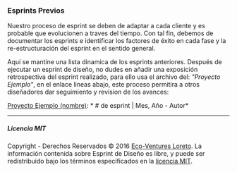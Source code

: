 ### Esprints Previos

Nuestro proceso de esprint se deben de adaptar a cada cliente y es probable que evolucionen a traves del tiempo. Con tal fin, debemos de documentar los esprints e identificar los factores de éxito en cada fase y la re-estructuración del esprint en el sentido general. 

Aquí se mantine una lista dinamica de los esprints anteriores. Después de ejecutar un esprint de diseño, no dudes en añadir una exposición retrospectiva del esprint realizado, para ello usa el archivo del: *"Proyecto Ejemplo"*, en el enlace lineas abajo, este proceso permitira a otros diseñadores dar seguimiento y revision de los avances:

[Proyecto Ejemplo (nombre)](/Metodologias/Esprint_Diseno/Esprints-Previos/Ejemplo-DD-MM-AAAA.md): *  # de esprint | Mes, Año - Autor*

---



##### Licencia MIT

Copyright - Derechos Reservados © 2016 [Eco-Ventures Loreto](http://ecoventures.strikingly.com).
La información contenida sobre Esprint de Diseño es libre,
y puede ser redistribuido bajo los términos especificados en la
[licencia MIT](LICENSE.md).

